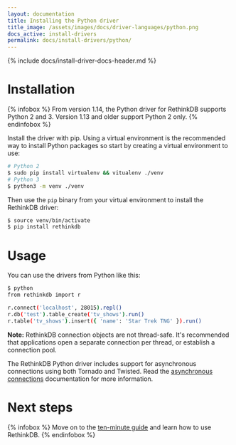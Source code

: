 ```yaml
---
layout: documentation
title: Installing the Python driver
title_image: /assets/images/docs/driver-languages/python.png
docs_active: install-drivers
permalink: docs/install-drivers/python/
---
```


{% include docs/install-driver-docs-header.md %}

# Installation #

{% infobox %}
From version 1.14, the Python driver for RethinkDB supports Python 2 and 3. Version 1.13 and older support Python 2 only.
{% endinfobox %}

Install the driver with pip. Using a virtual environment is the recommended way to install Python packages so start by
creating a virtual environment to use:

```bash
# Python 2
$ sudo pip install virtualenv && vitualenv ./venv
# Python 3
$ python3 -m venv ./venv
```

Then use the `pip` binary from your virtual environment to install the RethinkDB driver:

```bash
$ source venv/bin/activate
$ pip install rethinkdb
```

# Usage #

You can use the drivers from Python like this:

```bash
$ python
from rethinkdb import r

r.connect('localhost', 28015).repl()
r.db('test').table_create('tv_shows').run()
r.table('tv_shows').insert({ 'name': 'Star Trek TNG' }).run()
```

__Note:__ RethinkDB connection objects are not thread-safe. It's recommended that applications open a separate connection per thread, or establish a connection pool.

The RethinkDB Python driver includes support for asynchronous connections using both Tornado and Twisted. Read the [asynchronous connections][ac] documentation for more information.

[ac]: /docs/async-connections/#python-with-tornado-or-twisted

# Next steps #

{% infobox %}
Move on to the [ten-minute guide](/docs/guide/python/) and learn how to use RethinkDB.
{% endinfobox %}
